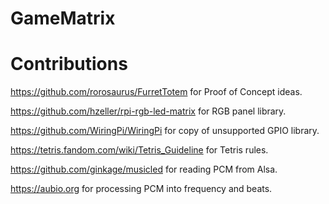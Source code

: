 # GameMatrix

# Contributions

https://github.com/rorosaurus/FurretTotem for Proof of Concept ideas.

https://github.com/hzeller/rpi-rgb-led-matrix for RGB panel library.

https://github.com/WiringPi/WiringPi for copy of unsupported GPIO library.

https://tetris.fandom.com/wiki/Tetris_Guideline for Tetris rules.

https://github.com/ginkage/musicled for reading PCM from Alsa.

https://aubio.org for processing PCM into frequency and beats.